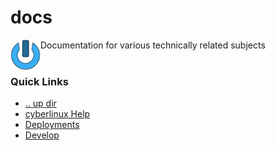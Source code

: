 docs
====================================================================================================
<img align="left" width="48" height="48" src="../art/logo_256x256.png">
Documentation for various technically related subjects
<br><br>

### Quick Links
* [.. up dir](https://github.com/phR0ze/cyberlinux)
* [cyberlinux Help](cyberlinux.md)
* [Deployments](deployments)
* [Develop](develop)
